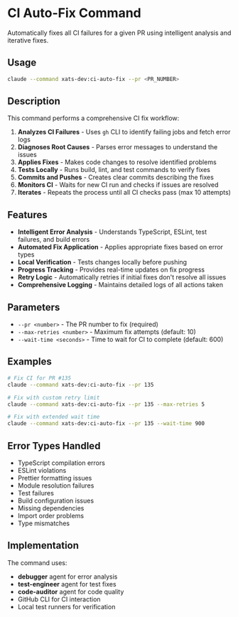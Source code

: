 # CI Auto-Fix Command

Automatically fixes all CI failures for a given PR using intelligent analysis and iterative fixes.

## Usage

```bash
claude --command xats-dev:ci-auto-fix --pr <PR_NUMBER>
```

## Description

This command performs a comprehensive CI fix workflow:

1. **Analyzes CI Failures** - Uses `gh` CLI to identify failing jobs and fetch error logs
2. **Diagnoses Root Causes** - Parses error messages to understand the issues
3. **Applies Fixes** - Makes code changes to resolve identified problems
4. **Tests Locally** - Runs build, lint, and test commands to verify fixes
5. **Commits and Pushes** - Creates clear commits describing the fixes
6. **Monitors CI** - Waits for new CI run and checks if issues are resolved
7. **Iterates** - Repeats the process until all CI checks pass (max 10 attempts)

## Features

- **Intelligent Error Analysis** - Understands TypeScript, ESLint, test failures, and build errors
- **Automated Fix Application** - Applies appropriate fixes based on error types
- **Local Verification** - Tests changes locally before pushing
- **Progress Tracking** - Provides real-time updates on fix progress
- **Retry Logic** - Automatically retries if initial fixes don't resolve all issues
- **Comprehensive Logging** - Maintains detailed logs of all actions taken

## Parameters

- `--pr <number>` - The PR number to fix (required)
- `--max-retries <number>` - Maximum fix attempts (default: 10)
- `--wait-time <seconds>` - Time to wait for CI to complete (default: 600)

## Examples

```bash
# Fix CI for PR #135
claude --command xats-dev:ci-auto-fix --pr 135

# Fix with custom retry limit
claude --command xats-dev:ci-auto-fix --pr 135 --max-retries 5

# Fix with extended wait time
claude --command xats-dev:ci-auto-fix --pr 135 --wait-time 900
```

## Error Types Handled

- TypeScript compilation errors
- ESLint violations
- Prettier formatting issues
- Module resolution failures
- Test failures
- Build configuration issues
- Missing dependencies
- Import order problems
- Type mismatches

## Implementation

The command uses:
- **debugger** agent for error analysis
- **test-engineer** agent for test fixes
- **code-auditor** agent for code quality
- GitHub CLI for CI interaction
- Local test runners for verification